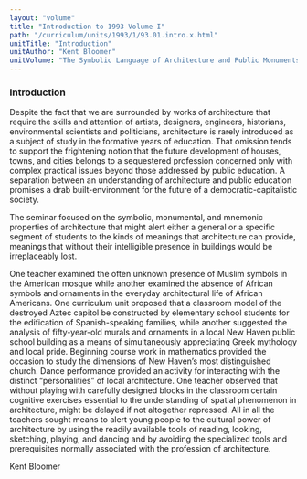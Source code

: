 ```yaml
---
layout: "volume"
title: "Introduction to 1993 Volume I"
path: "/curriculum/units/1993/1/93.01.intro.x.html"
unitTitle: "Introduction"
unitAuthor: "Kent Bloomer"
unitVolume: "The Symbolic Language of Architecture and Public Monuments"
---
```

<body>
<h3>
  Introduction
 </h3>
 Despite the fact that we are surrounded by works of architecture that require the skills and attention of artists, designers, engineers, historians, environmental scientists and politicians, architecture is rarely introduced as a subject of study in the formative years of education. That omission tends to support the frightening notion that the future development of houses, towns, and cities belongs to a sequestered profession concerned only with complex practical issues beyond those addressed by public education. A separation between an understanding of architecture and public education promises a drab built-environment for the future of a democratic-capitalistic society.
 <p>
  The seminar focused on the symbolic, monumental, and mnemonic properties of architecture that might alert either a general or a specific segment of students to the kinds of meanings that architecture can provide, meanings that without their intelligible presence in buildings would be irreplaceably lost.
 </p>
 <p>
  One teacher examined the often unknown presence of Muslim symbols in the American mosque while another examined the absence of African symbols and ornaments in the everyday architectural life of African Americans. One curriculum unit proposed that a classroom model of the destroyed Aztec capitol be constructed by elementary school students for the edification of Spanish-speaking families, while another suggested the analysis of fifty-year-old murals and ornaments in a local New Haven public school building as a means of simultaneously appreciating Greek mythology and local pride. Beginning course work in mathematics provided the occasion to study the dimensions of New Haven’s most distinguished church. Dance performance provided an activity for interacting with the distinct “personalities” of local architecture. One teacher observed that without playing with carefully designed blocks in the classroom certain cognitive exercises essential to the understanding of spatial phenomenon in architecture, might be delayed if not altogether repressed. All in all the teachers sought means to alert young people to the cultural power of architecture by using the readily available tools of reading, looking, sketching, playing, and dancing and by avoiding the specialized tools and prerequisites normally associated with the profession of architecture.
 </p>
 <p>
  Kent Bloomer
 </p>

</body>